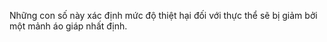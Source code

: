Những con số này xác định mức độ thiệt hại đối với thực thể
sẽ bị giảm bởi một mảnh áo giáp nhất định.